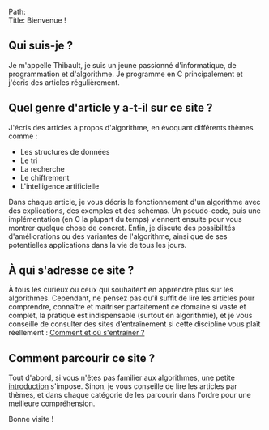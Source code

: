 Path:  
Title: Bienvenue !  

## Qui suis-je ?

Je m'appelle Thibault, je suis un jeune passionné d'informatique, de programmation et d'algorithme. Je programme en C principalement et j'écris des articles régulièrement.

## Quel genre d'article y a-t-il sur ce site ?

J'écris des articles à propos d'algorithme, en évoquant différents thèmes comme :

- Les structures de données
- Le tri
- La recherche
- Le chiffrement
- L'intelligence artificielle

Dans chaque article, je vous décris le fonctionnement d'un algorithme avec des explications, des exemples et des schémas. Un pseudo-code, puis une implémentation (en C la plupart du temps) viennent ensuite pour vous montrer quelque chose de concret. Enfin, je discute des possibilités d'améliorations ou des variantes de l'algorithme, ainsi que de ses potentielles applications dans la vie de tous les jours.

## À qui s'adresse ce site ?

À tous les curieux ou ceux qui souhaitent en apprendre plus sur les algorithmes. Cependant, ne pensez pas qu'il suffit de lire les articles pour comprendre, connaître et maitriser parfaitement ce domaine si vaste et complet, la pratique est indispensable (surtout en algorithmie), et je vous conseille de consulter des sites d'entraînement si cette discipline vous plaît réellement : [Comment et où s'entraîner ?](/algo/general/entrainement.html)

## Comment parcourir ce site ?

Tout d'abord, si vous n'êtes pas familier aux algorithmes, une petite [introduction](/algo/general/introduction.html) s'impose. Sinon, je vous conseille de lire les articles par thèmes, et dans chaque catégorie de les parcourir dans l'ordre pour une meilleure compréhension.

Bonne visite !  
